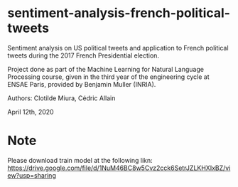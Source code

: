 # sentiment-analysis-french-political-tweets
Sentiment analysis on US political tweets and application to French political tweets during the 2017 French Presidential election.

Project done as part of the Machine Learning for Natural Language Processing course, given in the third year of the engineering cycle at ENSAE Paris, provided by Benjamin Muller (INRIA).

Authors: Clotilde Miura, Cédric Allain

April 12th, 2020

# Note
Please download train model at the following likn:
https://drive.google.com/file/d/1NuM46BC8w5Cvz2cck6SetrJZLKHXIxBZ/view?usp=sharing
